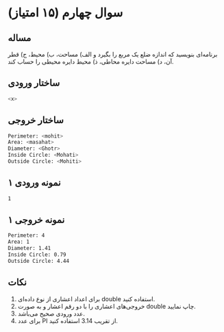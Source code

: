 # سوال چهارم (۱۵ امتیاز)

## مساله

برنامه‌ای بنويسيد كه اندازه ضلع يک مربع را بگيرد و الف)‌ مساحت، ب) محيط، ج) قطر آن، د) مساحت دايره محاطی، ذ) محيط دايره محيطی را حساب كند.

## ساختار ورودی

```sh
<x>
```

## ساختار خروجی

```sh
Perimeter: <mohit>
Area: <masahat>
Diameter: <Ghotr>
Inside Circle: <Mohati>
Outside Circle: <Mohiti>
```

## نمونه ورودی ۱

```sh
1
```

## نمونه خروجی ۱

```sh
Perimeter: 4
Area: 1
Diameter: 1.41
Inside Circle: 0.79
Outside Circle: 4.44
```

## نکات

1. برای اعداد اعشاری از نوع داده‌ای double استفاده کنید.
2. خروجی‌های اعشاری را با دو رقم اعشار و به صورت double چاپ نمایید.
3. عدد ورودی صحیح می‌باشد.
4. برای عدد PI از تقریب 3.14 استفاده کنید.